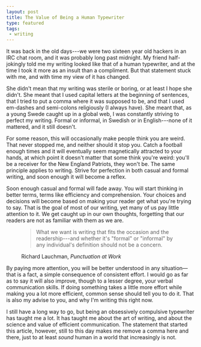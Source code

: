 ```yaml
--- 
layout: post
title: The Value of Being a Human Typewriter
type: featured
tags:
 - writing
---
```


It was back in the old days---we were two sixteen year old hackers in an IRC chat room, and it was probably long past midnight. My friend half-jokingly told me my writing looked like that of a human typewriter, and at the time I took it more as an insult than a compliment. But that statement stuck with me, and with time my view of it has changed.

She didn't mean that my writing was sterile or boring, or at least I hope she didn't. She meant that I used capital letters at the beginning of sentences, that I tried to put a comma where it was supposed to be, and that I used em-dashes and semi-colons religiously (I always have). She meant that, as a young Swede caught up in a global web, I was constantly striving to perfect my writing. Formal or informal, in Swedish or in English---none of it mattered, and it still doesn't.

For some reason, this will occasionally make people think you are weird. That never stopped me, and neither should it stop you. Catch a football enough times and it will eventually seem magnetically attracted to your hands, at which point it doesn't matter that some think you're weird: you'll be a receiver for the New England Patriots, they won't be. The same principle applies to writing. Strive for perfection in both casual and formal writing, and soon enough it will become a reflex.

Soon enough casual and formal will fade away. You will start thinking in better terms, terms like efficiency and comprehension. Your choices and decisions will become based on making your reader get what you're trying to say. That is the goal of most of our writing, yet many of us pay little attention to it. We get caught up in our own thoughts, forgetting that our readers are not as familiar with them as we are.

<figure class="quotation">
<blockquote><p>What we want is writing that fits the occasion and the readership---and whether it's "formal" or "informal" by any individual's definition should not be a concern.</p></blockquote>
<figcaption>Richard Lauchman, <cite>Punctuation at Work</cite></figcaption>
</figure>

By paying more attention, you will be better understood in any situation—that is a fact, a simple consequence of consistent effort. I would go as far as to say it will also improve, though to a lesser degree, your verbal communication skills. If doing something takes a little more effort while making you a lot more efficient, common sense should tell you to do it. That is also my advise to you, and why I'm writing this right now.

I still have a long way to go, but being an obsessively compulsive typewriter has taught me a lot. It has taught me about the art of writing, and about the science and value of efficient communication. The statement that started this article, however, still to this day makes me remove a comma here and there, just to at least *sound* human in a world that increasingly is not.